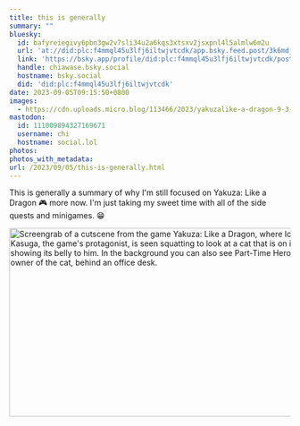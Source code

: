 ```yaml
---
title: this is generally
summary: ""
bluesky:
  id: bafyreiegivy6pbn3gw2v7sli34u2a6kqs3xtsxv2jsxpnl4l5almlw6m2u
  url: 'at://did:plc:f4mmql45u3lfj6iltwjvtcdk/app.bsky.feed.post/3k6mdjgpcue2o'
  link: 'https://bsky.app/profile/did:plc:f4mmql45u3lfj6iltwjvtcdk/post/3k6mdjgpcue2o'
  handle: chiawase.bsky.social
  hostname: bsky.social
  did: 'did:plc:f4mmql45u3lfj6iltwjvtcdk'
date: 2023-09-05T09:15:50+0800
images:
  - https://cdn.uploads.micro.blog/113466/2023/yakuzalike-a-dragon-9-3-2023-8-54-08-pm.png
mastodon:
  id: 111009894327169671
  username: chi
  hostname: social.lol
photos: 
photos_with_metadata: 
url: /2023/09/05/this-is-generally.html
---
```


This is generally a summary of why I'm still focused on Yakuza: Like a Dragon 🎮 more now. I'm just taking my sweet time with all of the side quests and minigames. 😁

<img src="/img/uploads/2023/yakuzalike-a-dragon-9-3-2023-8-54-08-pm.png" width="600" height="337" alt="Screengrab of a cutscene from the game Yakuza: Like a Dragon, where Ichiban Kasuga, the game's protagonist, is seen squatting to look at a cat that is on its back and is showing its belly to him. In the background you can also see Part-Time Hero, who is the owner of the cat, behind an office desk.">
